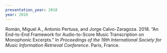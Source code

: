 ```yaml
---
presentation_year: 2018
year: 2018
---
```


Román, Miguel A., Antonio Pertusa, and Jorge Calvo-Zaragoza. 2018. “An End-to-End Framework for Audio-to-Score Music Transcription on Monophonic Excerpts.” In <i>Proceedings of the 19th International Society for Music Information Retrieval Conference</i>. Paris, France.